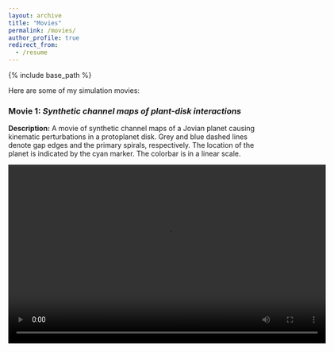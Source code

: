 ```yaml
---
layout: archive
title: "Movies"
permalink: /movies/
author_profile: true
redirect_from:
  - /resume
---
```


{% include base_path %}


Here are some of my simulation movies:


### Movie 1: *Synthetic channel maps of plant-disk interactions*
<!-- ![Movie Poster or Thumbnail](link-to-thumbnail.jpg) -->
**Description:** A movie of synthetic channel maps of a Jovian planet causing kinematic perturbations in a protoplanet disk. Grey and blue dashed lines denote gap edges and the primary spirals, respectively. The location of the planet is indicated by the cyan marker. The colorbar is in a linear scale.

<video width="640" height="360" controls>
  <source src="../files/mv_chan_5mth_visc1e-3_cps20_1000ob_inc45_pa0_phi225.mp4" type="video/mp4">
  Your browser does not support the video tag.
</video>

